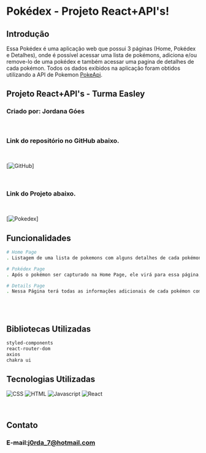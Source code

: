 # Pokédex - Projeto React+API's!

## Introdução

Essa Pokédex é uma aplicação web que possui 3 páginas (Home, Pokédex e Detalhes), onde é possível acessar uma lista de pokémons, adiciona e/ou remove-lo de uma pokédex e também acessar uma pagina de detalhes de cada pokémon. Todos os dados exibidos na aplicação foram obtidos utilizando a API de Pokemon [PokeApi](https://pokeapi.co/).

## Projeto React+API's - Turma Easley

### Criado por: Jordana Góes

<br>

### Link do repositório no GitHub abaixo.

<br>

[![GitHub]()]

<br>

### Link do Projeto abaixo.

<br>

[![Pokedex]()]

## Funcionalidades

```bash
# Home Page
. Listagem de uma lista de pokemons com alguns detalhes de cada pokémon e a funcionalidade de adicionar o pokémon a sua pokédex e ir para a tela de detalhes.

# Pokédex Page
. Após o pokémon ser capturado na Home Page, ele virá para essa página, onde irá permanecer a opção de ir para a página de detalhes deste pokémon e uma outra opção de excluir o pokémon da sua pokédex.

# Details Page
. Nessa Página terá todas as informações adicionais de cada pokémon como: Base Stats e Moves.
```

<br></br>

## Bibliotecas Utilizadas

```bash
styled-components
react-router-dom
axios
chakra ui
```

## Tecnologias Utilizadas

![CSS](https://img.shields.io/badge/CSS3-1572B6?style=for-the-badge&logo=css3&logoColor=white)
![HTML](https://img.shields.io/badge/HTML5-E34F26?style=for-the-badge&logo=html5&logoColor=white)
![Javascript](https://img.shields.io/badge/JavaScript-323330?style=for-the-badge&logo=javascript&logoColor=F7DF1E)
![React](https://img.shields.io/badge/React-20232A?style=for-the-badge&logo=react&logoColor=61DAFB)

<br>

## Contato

### E-mail:j0rda_7@hotmail.com
